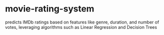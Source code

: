 # movie-rating-system
 predicts IMDb ratings based on features like genre, duration, and number of votes, leveraging algorithms such as Linear Regression and Decision Trees
